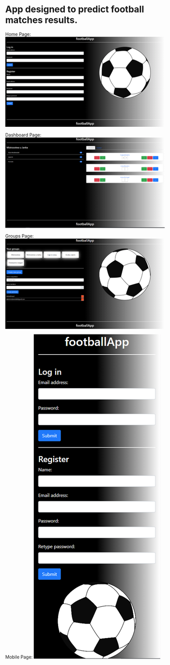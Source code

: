 # App designed to predict football matches results. 

Home Page:
![alt text](https://raw.githubusercontent.com/Niedzwiedzki/footballApp/master/home.PNG)

Dashboard Page:
![Screenshot](dashboard.png)

Groups Page:
![Screenshot](groups.png)

Mobile Page:
![Screenshot](mobile.png)
